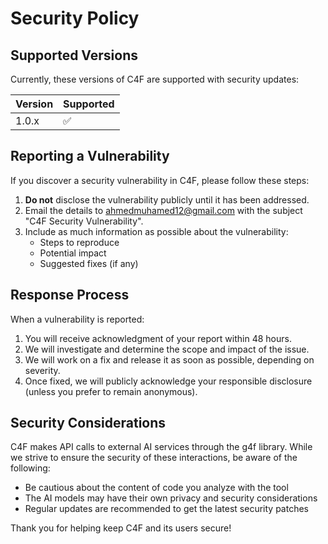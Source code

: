 # Security Policy

## Supported Versions

Currently, these versions of C4F are supported with security updates:

| Version | Supported          |
|---------|--------------------|
| 1.0.x   | :white_check_mark: |

## Reporting a Vulnerability

If you discover a security vulnerability in C4F, please follow these steps:

1. **Do not** disclose the vulnerability publicly until it has been addressed.
2. Email the details to [ahmedmuhamed12@gmail.com](mailto:ahmedmuhamed12@gmail.com) with the subject "C4F Security Vulnerability".
3. Include as much information as possible about the vulnerability:
   - Steps to reproduce
   - Potential impact
   - Suggested fixes (if any)

## Response Process

When a vulnerability is reported:

1. You will receive acknowledgment of your report within 48 hours.
2. We will investigate and determine the scope and impact of the issue.
3. We will work on a fix and release it as soon as possible, depending on severity.
4. Once fixed, we will publicly acknowledge your responsible disclosure (unless you prefer to remain anonymous).

## Security Considerations

C4F makes API calls to external AI services through the g4f library. While we strive to ensure the security of these interactions, be aware of the following:

- Be cautious about the content of code you analyze with the tool
- The AI models may have their own privacy and security considerations
- Regular updates are recommended to get the latest security patches

Thank you for helping keep C4F and its users secure!